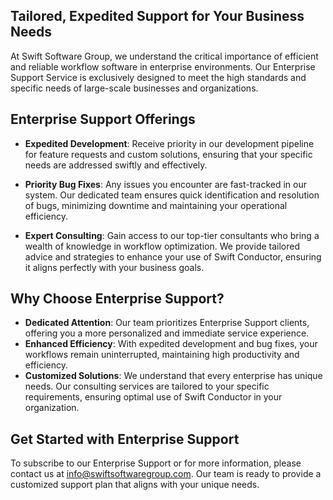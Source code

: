 ## Tailored, Expedited Support for Your Business Needs

At Swift Software Group, we understand the critical importance of efficient and reliable workflow software in enterprise environments. Our Enterprise Support Service is exclusively designed to meet the high standards and specific needs of large-scale businesses and organizations.

## Enterprise Support Offerings

- **Expedited Development**: Receive priority in our development pipeline for feature requests and custom solutions, ensuring that your specific needs are addressed swiftly and effectively.

- **Priority Bug Fixes**: Any issues you encounter are fast-tracked in our system. Our dedicated team ensures quick identification and resolution of bugs, minimizing downtime and maintaining your operational efficiency.

- **Expert Consulting**: Gain access to our top-tier consultants who bring a wealth of knowledge in workflow optimization. We provide tailored advice and strategies to enhance your use of Swift Conductor, ensuring it aligns perfectly with your business goals.

## Why Choose Enterprise Support?

- **Dedicated Attention**: Our team prioritizes Enterprise Support clients, offering you a more personalized and immediate service experience.
- **Enhanced Efficiency**: With expedited development and bug fixes, your workflows remain uninterrupted, maintaining high productivity and efficiency.
- **Customized Solutions**: We understand that every enterprise has unique needs. Our consulting services are tailored to your specific requirements, ensuring optimal use of Swift Conductor in your organization.

## Get Started with Enterprise Support

To subscribe to our Enterprise Support or for more information, please contact us at [info@swiftsoftwaregroup.com](mailto:info@swiftsoftwaregroup.com). Our team is ready to provide a customized support plan that aligns with your unique needs.
